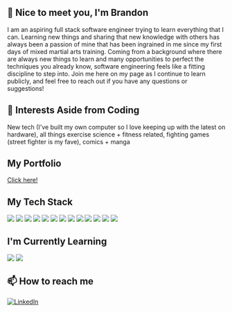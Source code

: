 ## 👋 Nice to meet you, I'm Brandon
I am an aspiring full stack software engineer trying to learn everything that I can. Learning new things and sharing that new knowledge with others has always been a passion of mine that has been ingrained in me since my first days of mixed martial arts training. Coming from a background where there are always new things to learn and many opportunities to perfect the techniques you already know, software engineering feels like a fitting discipline to step into. Join me here on my page as I continue to learn publicly, and feel free to reach out if you have any questions or suggestions!
## 👀 Interests Aside from Coding
New tech (I've built my own computer so I love keeping up with the latest on hardware), all things exercise science + fitness related, fighting games (street fighter is my fave), comics + manga

## My Portfolio
[Click here!](https://brandon-a-hernandez.vercel.app/)

## My Tech Stack
![](https://img.shields.io/badge/Python-FFD43B?style=for-the-badge&logo=python&logoColor=blue)
![](https://img.shields.io/badge/JavaScript-323330?style=for-the-badge&logo=javascript&logoColor=F7DF1E)
![](https://img.shields.io/badge/HTML5-E34F26?style=for-the-badge&logo=html5&logoColor=white)
![](https://img.shields.io/badge/CSS3-1572B6?style=for-the-badge&logo=css3&logoColor=white)
![](https://img.shields.io/badge/Tailwind_CSS-38B2AC?style=for-the-badge&logo=tailwind-css&logoColor=white)
![](https://img.shields.io/badge/Express.js-000000?style=for-the-badge&logo=express&logoColor=white)
![](https://img.shields.io/badge/Django-092E20?style=for-the-badge&logo=django&logoColor=green)
![](https://img.shields.io/badge/Node.js-339933?style=for-the-badge&logo=nodedotjs&logoColor=white)
![](https://img.shields.io/badge/React-20232A?style=for-the-badge&logo=react&logoColor=61DAFB)
![](https://img.shields.io/badge/MongoDB-4EA94B?style=for-the-badge&logo=mongodb&logoColor=white)
![](https://img.shields.io/badge/Heroku-430098?style=for-the-badge&logo=heroku&logoColor=white)
![](https://img.shields.io/badge/Netlify-00C7B7?style=for-the-badge&logo=netlify&logoColor=white)
![](https://img.shields.io/badge/PostgreSQL-316192?style=for-the-badge&logo=postgresql&logoColor=white)

## I'm Currently Learning
![](https://img.shields.io/badge/Mocha-8D6748?style=for-the-badge&logo=Mocha&logoColor=white)
![](https://img.shields.io/badge/chai-A30701?style=for-the-badge&logo=chai&logoColor=white)



## 📫 How to reach me 
[![LinkedIn](https://img.shields.io/badge/LinkedIn-0077B5?style=for-the-badge&logo=linkedin&logoColor=white)](https://www.linkedin.com/in/brandon-hernandez-865291222/)

<!---
brandonhernandez304/brandonhernandez304 is a ✨ special ✨ repository because its `README.md` (this file) appears on your GitHub profile.
You can click the Preview link to take a look at your changes.
--->
